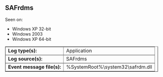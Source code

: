 ## SAFrdms

Seen on:
* Windows XP 32-bit
* Windows 2003
* Windows XP 64-bit

<table border="1" class="docutils">
  <tbody>
    <tr>
      <td><b>Log type(s):</b></td>
      <td>Application</td>
    </tr>
    <tr>
      <td><b>Log source(s):</b></td>
      <td>SAFrdms</td>
    </tr>
    <tr>
      <td><b>Event message file(s):</b></td>
      <td>%SystemRoot%\system32\safrdm.dll</td>
    </tr>
  </tbody>
</table>

&nbsp;

